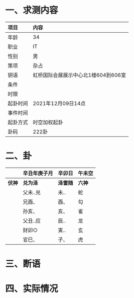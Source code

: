# 一、求测内容
|项目|内容|
|:-|:-|
|年龄|34|
|职业|IT|
|性别|男|
|策项|杂占|
|钥语|虹桥国际会展展示中心北1楼604到606室|
|条件||
|时限||
|起卦时间|2021年12月09日14点|
|事件时间||
|起卦方式|时空加权起卦|
|卦码|222卦|

# 二、卦
||辛丑年庚子月|辛卯日|午未空|
|:-|:-|:-|:-|
|**伏神**|**兑为泽**|**泽雷随**|**六神**|
||父未..兑|未..|蛇|
||兄酉、|酉、|勾|
||孙亥、|亥、|雀|
||父丑..应|辰..|龙|
||财卯○|寅..|玄|
||官巳、|子、|虎|


# 三、断语

# 四、实际情况